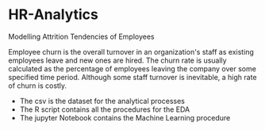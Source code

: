 # HR-Analytics
Modelling Attrition Tendencies of Employees


Employee churn is the overall turnover in an organization's staff as existing employees leave and new ones are hired. The churn rate is usually calculated as the percentage of employees leaving the company over some specified time period. Although some staff turnover is inevitable, a high rate of churn is costly.


- The csv is the dataset for the analytical processes
- The R script contains all the procedures for the EDA
- The jupyter Notebook contains the Machine Learning procedure
